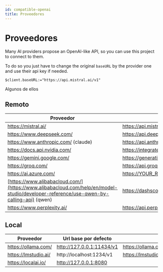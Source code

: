 ```yaml
---
id: compatible-openai
title: Proveedores
---
```


# Proveedores

Many AI providers propose an OpenAI-like API, so you can use this project to connect to them.

To do so you just have to change the original `baseURL` by the provider one and use their api key if needed.

```4d
$client.baseURL:="https://api.mistral.ai/v1"
```

Algunos de ellos

## Remoto

| Proveedor                                                                                                                                                                                                | Url base                                                                                                                                              |
| -------------------------------------------------------------------------------------------------------------------------------------------------------------------------------------------------------- | ----------------------------------------------------------------------------------------------------------------------------------------------------- |
| https://mistral.ai/                                                                                                                                                      | https://api.mistral.ai/v1                                                                             |
| https://www.deepseek.com/                                                                                                                                | https://api.deepseek.com                                                                              |
| https://www.anthropic.com/ (claude)                                                                                                   | https://api.anthropic.com/v1                                                                          |
| https://docs.api.nvidia.com/                                                                                                             | https://integrate.api.nvidia.com/v1                                                   |
| https://gemini.google.com/                                                                                                                               | https://generativelanguage.googleapis.com/v1beta/openai                                               |
| https://groq.com/                                                                                                                                                        | https://api.groq.com/openai/v1                                                                        |
| https://ai.azure.com/                                                                                                                                    | https://YOUR_RESOURCE_NAME.openai.azure.com |
| [https://www.alibabacloud.com/](https://www.alibabacloud.com/help/en/model-studio/developer-reference/use-qwen-by-calling-api) (qwen) | https://dashscope-intl.aliyuncs.com/compatible-mode/v1                                                |
| https://www.perplexity.ai/                                                                                                                               | https://api.perplexity.ai                                                                             |

## Local

| Proveedor                                            | Url base por defecto                                                                                      | Doc                                                                           |
| ---------------------------------------------------- | --------------------------------------------------------------------------------------------------------- | ----------------------------------------------------------------------------- |
| https://ollama.com/  | http://127.0.0.1:11434/v1 | https://ollama.com/blog/openai-compatibility  |
| https://lmstudio.ai/ | http://localhost:1234/v1                                                  | https://lmstudio.ai/docs/api/endpoints/openai |
| https://localai.io/  | http://127.0.0.1:8080     |                                                                               |
